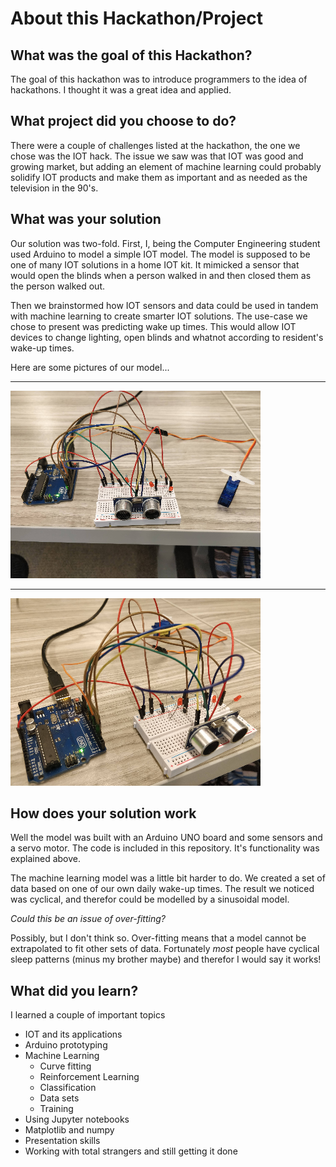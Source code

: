 # About this Hackathon/Project 

## What was the goal of this Hackathon?

The goal of this hackathon was to introduce programmers to the idea of hackathons. I thought it was a great idea and applied. 

## What project did you choose to do?

There were a couple of challenges listed at the hackathon, the one we chose was the IOT hack. The issue we saw was that IOT was good and growing market, but adding an 
element of machine learning could probably solidify IOT products and make them as important and as needed as the television in the 90's. 

## What was your solution 

Our solution was two-fold. First, I, being the Computer Engineering student used Arduino to model a simple IOT model. The model is supposed to be one of many IOT solutions 
in a home IOT kit.  It mimicked a sensor that would open the blinds when a person walked in and then closed them as the person walked out. 

Then we brainstormed how IOT sensors and data could be used in tandem with machine learning to create smarter IOT solutions. The use-case we chose to present was predicting 
wake up times. This would allow IOT devices to change lighting, open blinds and whatnot according to resident's wake-up times.

Here are some pictures of our model...

---

![Image](https://github.com/trashidi98/NewHacks-CS-Grand-Order/blob/master/Front%20View.png)


---

![Image](https://github.com/trashidi98/NewHacks-CS-Grand-Order/blob/master/Side%20View.png)



 

## How does your solution work

Well the model was built with an Arduino UNO board and some sensors and a servo motor. The code is included in this repository. It's functionality was explained above. 

The machine learning model was a little bit harder to do. We created a set of data based on one of our own daily wake-up times. The result we noticed was cyclical, and 
therefor could be modelled by a sinusoidal model. 

_Could this be an issue of over-fitting?_

Possibly, but I don't think so. Over-fitting means that a model cannot be extrapolated to fit other sets of data. Fortunately _most_ people have cyclical sleep patterns 
(minus my brother maybe) and therefor I would say it works! 


## What did you learn?

I learned a couple of important topics

- IOT and its applications 
- Arduino prototyping 
- Machine Learning 
	- Curve fitting 
	- Reinforcement Learning 
	- Classification 
	- Data sets
	- Training 
- Using Jupyter notebooks 
- Matplotlib and numpy 
- Presentation skills 
- Working with total strangers and still getting it done 
